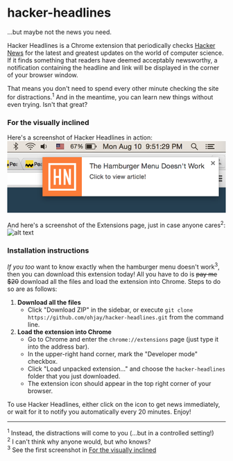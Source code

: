 # hacker-headlines
...but maybe not the news you need.

Hacker Headlines is a Chrome extension that periodically checks [Hacker News](https://news.ycombinator.com/) for the latest and greatest updates on the world of computer science. If it finds something that readers have deemed acceptably newsworthy, a notification containing the headline and link will be displayed in the corner of your browser window. 

That means you don't need to spend every other minute checking the site for distractions.<sup>1</sup> And in the meantime, you can learn new things without even trying. Isn't that great?

### For the visually inclined
Here's a screenshot of Hacker Headlines in action: ![alt text](https://github.com/ohjay/hacker-headlines/blob/master/images/popup_screenshot.png "The popup in action")

And here's a screenshot of the Extensions page, just in case anyone cares<sup>2</sup>: ![alt text](https://github.com/ohjay/pesto_check/blob/master/images/extensionpage_screenshot.png "The almighty chrome://extensions page")

### Installation instructions
_If you too_ want to know exactly when the hamburger menu doesn't work<sup>3</sup>, then you can download this extension today! All you have to do is ~~pay me $20~~ download all the files and load the extension into Chrome. Steps to do so are as follows:

1. **Download all the files**
    - Click "Download ZIP" in the sidebar, or execute `git clone https://github.com/ohjay/hacker-headlines.git` from the command line.
2. **Load the extension into Chrome**
    - Go to Chrome and enter the `chrome://extensions` page (just type it into the address bar).
    - In the upper-right hand corner, mark the "Developer mode" checkbox.
    - Click "Load unpacked extension..." and choose the `hacker-headlines` folder that you just downloaded.
    - The extension icon should appear in the top right corner of your browser. 
    
To use Hacker Headlines, either click on the icon to get news immediately, or wait for it to notify you automatically every 20 minutes. Enjoy!

***
<sup>1</sup> Instead, the distractions will come to you (...but in a controlled setting!)<br>
<sup>2</sup> I can't think why anyone would, but who knows?<br>
<sup>3</sup> See the first screenshot in [For the visually inclined](#for-the-visually-inclined)
